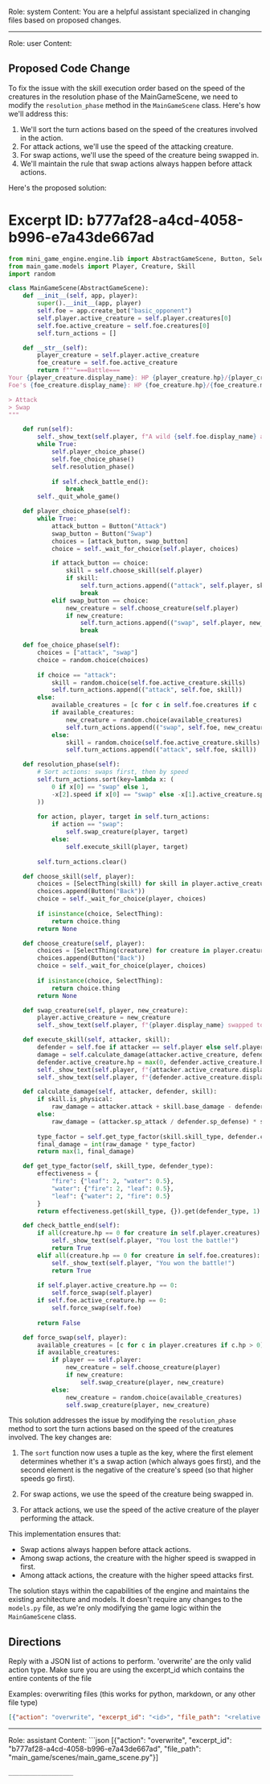 Role: system
Content: You are a helpful assistant specialized in changing files based on proposed changes.
__________________
Role: user
Content: 
## Proposed Code Change
To fix the issue with the skill execution order based on the speed of the creatures in the resolution phase of the MainGameScene, we need to modify the `resolution_phase` method in the `MainGameScene` class. Here's how we'll address this:

1. We'll sort the turn actions based on the speed of the creatures involved in the action.
2. For attack actions, we'll use the speed of the attacking creature.
3. For swap actions, we'll use the speed of the creature being swapped in.
4. We'll maintain the rule that swap actions always happen before attack actions.

Here's the proposed solution:

# Excerpt ID: b777af28-a4cd-4058-b996-e7a43de667ad
```python main_game/scenes/main_game_scene.py
from mini_game_engine.engine.lib import AbstractGameScene, Button, SelectThing
from main_game.models import Player, Creature, Skill
import random

class MainGameScene(AbstractGameScene):
    def __init__(self, app, player):
        super().__init__(app, player)
        self.foe = app.create_bot("basic_opponent")
        self.player.active_creature = self.player.creatures[0]
        self.foe.active_creature = self.foe.creatures[0]
        self.turn_actions = []

    def __str__(self):
        player_creature = self.player.active_creature
        foe_creature = self.foe.active_creature
        return f"""===Battle===
Your {player_creature.display_name}: HP {player_creature.hp}/{player_creature.max_hp}
Foe's {foe_creature.display_name}: HP {foe_creature.hp}/{foe_creature.max_hp}

> Attack
> Swap
"""

    def run(self):
        self._show_text(self.player, f"A wild {self.foe.display_name} appeared!")
        while True:
            self.player_choice_phase()
            self.foe_choice_phase()
            self.resolution_phase()
            
            if self.check_battle_end():
                break
        self._quit_whole_game()

    def player_choice_phase(self):
        while True:
            attack_button = Button("Attack")
            swap_button = Button("Swap")
            choices = [attack_button, swap_button]
            choice = self._wait_for_choice(self.player, choices)

            if attack_button == choice:
                skill = self.choose_skill(self.player)
                if skill:
                    self.turn_actions.append(("attack", self.player, skill))
                    break
            elif swap_button == choice:
                new_creature = self.choose_creature(self.player)
                if new_creature:
                    self.turn_actions.append(("swap", self.player, new_creature))
                    break

    def foe_choice_phase(self):
        choices = ["attack", "swap"]
        choice = random.choice(choices)
        
        if choice == "attack":
            skill = random.choice(self.foe.active_creature.skills)
            self.turn_actions.append(("attack", self.foe, skill))
        else:
            available_creatures = [c for c in self.foe.creatures if c != self.foe.active_creature and c.hp > 0]
            if available_creatures:
                new_creature = random.choice(available_creatures)
                self.turn_actions.append(("swap", self.foe, new_creature))
            else:
                skill = random.choice(self.foe.active_creature.skills)
                self.turn_actions.append(("attack", self.foe, skill))

    def resolution_phase(self):
        # Sort actions: swaps first, then by speed
        self.turn_actions.sort(key=lambda x: (
            0 if x[0] == "swap" else 1,
            -x[2].speed if x[0] == "swap" else -x[1].active_creature.speed
        ))
        
        for action, player, target in self.turn_actions:
            if action == "swap":
                self.swap_creature(player, target)
            else:
                self.execute_skill(player, target)
        
        self.turn_actions.clear()

    def choose_skill(self, player):
        choices = [SelectThing(skill) for skill in player.active_creature.skills]
        choices.append(Button("Back"))
        choice = self._wait_for_choice(player, choices)
        
        if isinstance(choice, SelectThing):
            return choice.thing
        return None

    def choose_creature(self, player):
        choices = [SelectThing(creature) for creature in player.creatures if creature != player.active_creature and creature.hp > 0]
        choices.append(Button("Back"))
        choice = self._wait_for_choice(player, choices)
        
        if isinstance(choice, SelectThing):
            return choice.thing
        return None

    def swap_creature(self, player, new_creature):
        player.active_creature = new_creature
        self._show_text(self.player, f"{player.display_name} swapped to {new_creature.display_name}!")

    def execute_skill(self, attacker, skill):
        defender = self.foe if attacker == self.player else self.player
        damage = self.calculate_damage(attacker.active_creature, defender.active_creature, skill)
        defender.active_creature.hp = max(0, defender.active_creature.hp - damage)
        self._show_text(self.player, f"{attacker.active_creature.display_name} used {skill.display_name}!")
        self._show_text(self.player, f"{defender.active_creature.display_name} took {damage} damage!")

    def calculate_damage(self, attacker, defender, skill):
        if skill.is_physical:
            raw_damage = attacker.attack + skill.base_damage - defender.defense
        else:
            raw_damage = (attacker.sp_attack / defender.sp_defense) * skill.base_damage
        
        type_factor = self.get_type_factor(skill.skill_type, defender.creature_type)
        final_damage = int(raw_damage * type_factor)
        return max(1, final_damage)

    def get_type_factor(self, skill_type, defender_type):
        effectiveness = {
            "fire": {"leaf": 2, "water": 0.5},
            "water": {"fire": 2, "leaf": 0.5},
            "leaf": {"water": 2, "fire": 0.5}
        }
        return effectiveness.get(skill_type, {}).get(defender_type, 1)

    def check_battle_end(self):
        if all(creature.hp == 0 for creature in self.player.creatures):
            self._show_text(self.player, "You lost the battle!")
            return True
        elif all(creature.hp == 0 for creature in self.foe.creatures):
            self._show_text(self.player, "You won the battle!")
            return True
        
        if self.player.active_creature.hp == 0:
            self.force_swap(self.player)
        if self.foe.active_creature.hp == 0:
            self.force_swap(self.foe)
        
        return False

    def force_swap(self, player):
        available_creatures = [c for c in player.creatures if c.hp > 0]
        if available_creatures:
            if player == self.player:
                new_creature = self.choose_creature(player)
                if new_creature:
                    self.swap_creature(player, new_creature)
            else:
                new_creature = random.choice(available_creatures)
                self.swap_creature(player, new_creature)
```

This solution addresses the issue by modifying the `resolution_phase` method to sort the turn actions based on the speed of the creatures involved. The key changes are:

1. The `sort` function now uses a tuple as the key, where the first element determines whether it's a swap action (which always goes first), and the second element is the negative of the creature's speed (so that higher speeds go first).

2. For swap actions, we use the speed of the creature being swapped in.

3. For attack actions, we use the speed of the active creature of the player performing the attack.

This implementation ensures that:
- Swap actions always happen before attack actions.
- Among swap actions, the creature with the higher speed is swapped in first.
- Among attack actions, the creature with the higher speed attacks first.

The solution stays within the capabilities of the engine and maintains the existing architecture and models. It doesn't require any changes to the `models.py` file, as we're only modifying the game logic within the `MainGameScene` class.

## Directions
Reply with a JSON list of actions to perform. 'overwrite' are the only valid action type. 
Make sure you are using the excerpt_id which contains the entire contents of the file

Examples:
overwriting files (this works for python, markdown, or any other file type)
```json output_example1
[{"action": "overwrite", "excerpt_id": "<id>", "file_path": "<relative file path>"}]
```

__________________
Role: assistant
Content: ```json
[{"action": "overwrite", "excerpt_id": "b777af28-a4cd-4058-b996-e7a43de667ad", "file_path": "main_game/scenes/main_game_scene.py"}]
```
__________________
